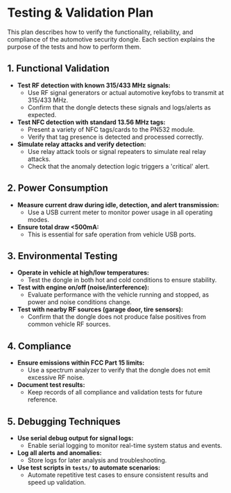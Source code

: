 # Testing & Validation Plan

This plan describes how to verify the functionality, reliability, and compliance of the automotive security dongle. Each section explains the purpose of the tests and how to perform them.

## 1. Functional Validation

- **Test RF detection with known 315/433 MHz signals:**
  - Use RF signal generators or actual automotive keyfobs to transmit at 315/433 MHz.
  - Confirm that the dongle detects these signals and logs/alerts as expected.
- **Test NFC detection with standard 13.56 MHz tags:**
  - Present a variety of NFC tags/cards to the PN532 module.
  - Verify that tag presence is detected and processed correctly.
- **Simulate relay attacks and verify detection:**
  - Use relay attack tools or signal repeaters to simulate real relay attacks.
  - Check that the anomaly detection logic triggers a 'critical' alert.

## 2. Power Consumption

- **Measure current draw during idle, detection, and alert transmission:**
  - Use a USB current meter to monitor power usage in all operating modes.
- **Ensure total draw <500mA:**
  - This is essential for safe operation from vehicle USB ports.

## 3. Environmental Testing

- **Operate in vehicle at high/low temperatures:**
  - Test the dongle in both hot and cold conditions to ensure stability.
- **Test with engine on/off (noise/interference):**
  - Evaluate performance with the vehicle running and stopped, as power and noise conditions change.
- **Test with nearby RF sources (garage door, tire sensors):**
  - Confirm that the dongle does not produce false positives from common vehicle RF sources.

## 4. Compliance

- **Ensure emissions within FCC Part 15 limits:**
  - Use a spectrum analyzer to verify that the dongle does not emit excessive RF noise.
- **Document test results:**
  - Keep records of all compliance and validation tests for future reference.

## 5. Debugging Techniques

- **Use serial debug output for signal logs:**
  - Enable serial logging to monitor real-time system status and events.
- **Log all alerts and anomalies:**
  - Store logs for later analysis and troubleshooting.
- **Use test scripts in `tests/` to automate scenarios:**
  - Automate repetitive test cases to ensure consistent results and speed up validation.

